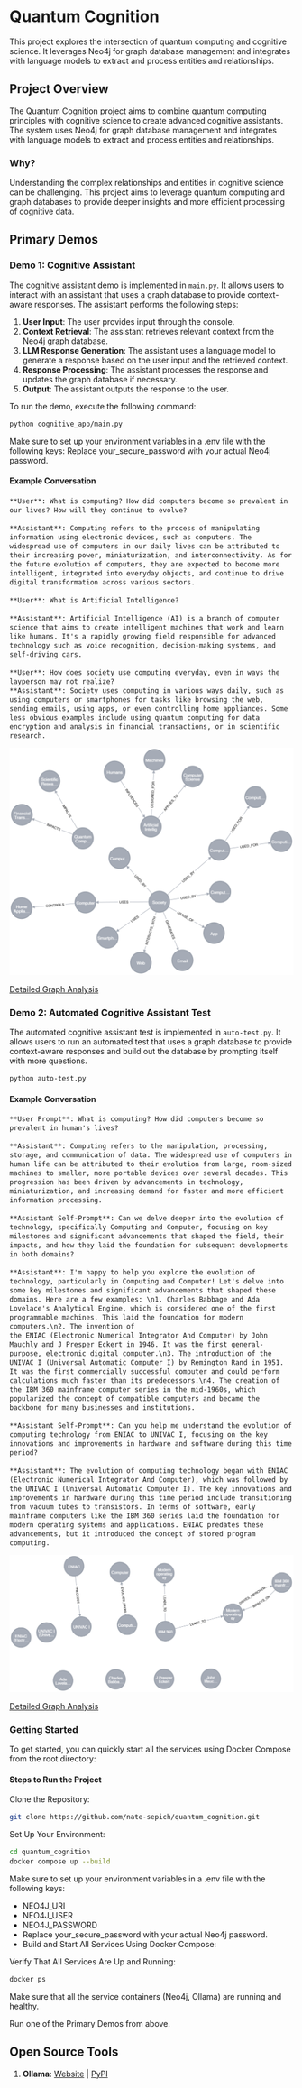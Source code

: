 # Quantum Cognition

This project explores the intersection of quantum computing and cognitive science. It leverages Neo4j for graph database management and integrates with language models to extract and process entities and relationships.

## Project Overview

The Quantum Cognition project aims to combine quantum computing principles with cognitive science to create advanced cognitive assistants. The system uses Neo4j for graph database management and integrates with language models to extract and process entities and relationships.

### Why?

Understanding the complex relationships and entities in cognitive science can be challenging. This project aims to leverage quantum computing and graph databases to provide deeper insights and more efficient processing of cognitive data.

## Primary Demos

### Demo 1: Cognitive Assistant

The cognitive assistant demo is implemented in `main.py`. It allows users to interact with an assistant that uses a graph database to provide context-aware responses. The assistant performs the following steps:

1. **User Input**: The user provides input through the console.
2. **Context Retrieval**: The assistant retrieves relevant context from the Neo4j graph database.
3. **LLM Response Generation**: The assistant uses a language model to generate a response based on the user input and the retrieved context.
4. **Response Processing**: The assistant processes the response and updates the graph database if necessary.
5. **Output**: The assistant outputs the response to the user.

To run the demo, execute the following command:

```bash
python cognitive_app/main.py
```

Make sure to set up your environment variables in a .env file with the following keys:
Replace your_secure_password with your actual Neo4j password.

#### Example Conversation
```plaintext
**User**: What is computing? How did computers become so prevalent in our lives? How will they continue to evolve?

**Assistant**: Computing refers to the process of manipulating information using electronic devices, such as computers. The widespread use of computers in our daily lives can be attributed to their increasing power, miniaturization, and interconnectivity. As for the future evolution of computers, they are expected to become more intelligent, integrated into everyday objects, and continue to drive digital transformation across various sectors.

**User**: What is Artificial Intelligence?

**Assistant**: Artificial Intelligence (AI) is a branch of computer science that aims to create intelligent machines that work and learn 
like humans. It's a rapidly growing field responsible for advanced technology such as voice recognition, decision-making systems, and self-driving cars.

**User**: How does society use computing everyday, even in ways the layperson may not realize?
**Assistant**: Society uses computing in various ways daily, such as using computers or smartphones for tasks like browsing the web, sending emails, using apps, or even controlling home appliances. Some less obvious examples include using quantum computing for data encryption and analysis in financial transactions, or in scientific research.
```

![Graph Output](docs/demo1/graph.png)

[Detailed Graph Analysis](reports/graph_metrics_report_2024-11-10_21-31-50.txt)

### Demo 2: Automated Cognitive Assistant Test

The automated cognitive assistant test is implemented in `auto-test.py`. It allows users to run an automated test that uses a graph database to provide context-aware responses and build out the database by prompting itself with more questions.

```bash
python auto-test.py
```

#### Example Conversation
```plaintext
**User Prompt**: What is computing? How did computers become so prevalent in human's lives?

**Assistant**: Computing refers to the manipulation, processing, storage, and communication of data. The widespread use of computers in human life can be attributed to their evolution from large, room-sized machines to smaller, more portable devices over several decades. This progression has been driven by advancements in technology, miniaturization, and increasing demand for faster and more efficient information processing.

**Assistant Self-Prompt**: Can we delve deeper into the evolution of technology, specifically Computing and Computer, focusing on key milestones and significant advancements that shaped the field, their impacts, and how they laid the foundation for subsequent developments in both domains?

**Assistant**: I'm happy to help you explore the evolution of technology, particularly in Computing and Computer! Let's delve into some key milestones and significant advancements that shaped these domains. Here are a few examples: \n1. Charles Babbage and Ada Lovelace's Analytical Engine, which is considered one of the first programmable machines. This laid the foundation for modern computers.\n2. The invention of 
the ENIAC (Electronic Numerical Integrator And Computer) by John Mauchly and J Presper Eckert in 1946. It was the first general-purpose, electronic digital computer.\n3. The introduction of the UNIVAC I (Universal Automatic Computer I) by Remington Rand in 1951. It was the first commercially successful computer and could perform calculations much faster than its predecessors.\n4. The creation of the IBM 360 mainframe computer series in the mid-1960s, which popularized the concept of compatible computers and became the backbone for many businesses and institutions.

**Assistant Self-Prompt**: Can you help me understand the evolution of computing technology from ENIAC to UNIVAC I, focusing on the key innovations and improvements in hardware and software during this time period?

**Assistant**: The evolution of computing technology began with ENIAC (Electronic Numerical Integrator And Computer), which was followed by the UNIVAC I (Universal Automatic Computer I). The key innovations and improvements in hardware during this time period include transitioning from vacuum tubes to transistors. In terms of software, early mainframe computers like the IBM 360 series laid the foundation for modern operating systems and applications. ENIAC predates these advancements, but it introduced the concept of stored program computing.
```

![Graph Output](docs/demo2/graph.png)

[Detailed Graph Analysis](reports/graph_metrics_report_2024-11-10_21-51-53.txt)


### Getting Started
To get started, you can quickly start all the services using Docker Compose from the root directory:

#### Steps to Run the Project
Clone the Repository:
```bash
git clone https://github.com/nate-sepich/quantum_cognition.git
```

Set Up Your Environment:
```bash
cd quantum_cognition
docker compose up --build
```

Make sure to set up your environment variables in a .env file with the following keys:
- NEO4J_URI
- NEO4J_USER
- NEO4J_PASSWORD
- Replace your_secure_password with your actual Neo4j password.
- Build and Start All Services Using Docker Compose:

Verify That All Services Are Up and Running:
```bash
docker ps
```
Make sure that all the service containers (Neo4j, Ollama) are running and healthy.

Run one of the Primary Demos from above.

## Open Source Tools
1. **Ollama**: [Website](https://ollama.com/) | [PyPI](https://pypi.org/project/ollama/)